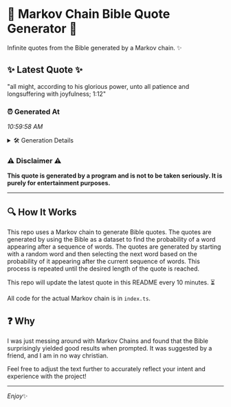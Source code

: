 # 📖 Markov Chain Bible Quote Generator 📖

Infinite quotes from the Bible generated by a Markov chain. ✨

## ✨ Latest Quote ✨
"all might, according to his glorious power, unto all patience and longsuffering with joyfulness; 1:12"

### ⏰ Generated At
*10:59:58 AM*

<details>
    <summary>🛠️ Generation Details</summary>
    <p>
        <strong>🌱 Seed:</strong> all<br>
        <strong>🔄 Iterations:</strong> 14<br>
        <strong>📜 Context History:</strong><br>[ all ]: might,<br>[ all, might, ]: according<br>[ all, might,, according ]: to<br>[ all, might,, according, to ]: his<br>[ all, might,, according, to, his ]: glorious<br>[ all, might,, according, to, his, glorious ]: power,<br>[ might,, according, to, his, glorious, power, ]: unto<br>[ according, to, his, glorious, power,, unto ]: all<br>[ to, his, glorious, power,, unto, all ]: patience<br>[ his, glorious, power,, unto, all, patience ]: and<br>[ glorious, power,, unto, all, patience, and ]: longsuffering<br>[ power,, unto, all, patience, and, longsuffering ]: with<br>[ unto, all, patience, and, longsuffering, with ]: joyfulness;<br>[ all, patience, and, longsuffering, with, joyfulness; ]: 1:12<br>
    </p>
</details>

### ⚠️ Disclaimer ⚠️
**This quote is generated by a program and is not to be taken seriously. It is purely for entertainment purposes.**

---

## 🔍 How It Works

This repo uses a Markov chain to generate Bible quotes. The quotes are generated by using the Bible as a dataset to find the probability of a word appearing after a sequence of words. The quotes are generated by starting with a random word and then selecting the next word based on the probability of it appearing after the current sequence of words. This process is repeated until the desired length of the quote is reached.

This repo will update the latest quote in this README every 10 minutes. ⏳

All code for the actual Markov chain is in `index.ts`.

## ❓ Why

I was just messing around with Markov Chains and found that the Bible surprisingly yielded good results when prompted. 
It was suggested by a friend, and I am in no way christian.

Feel free to adjust the text further to accurately reflect your intent and experience with the project!

---

*Enjoy*✨
